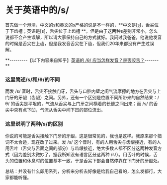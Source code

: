 # 关于英语中的/s/

首先做一个澄清，中文的s和英文的s严格的说是不一样的，**中文是[s̪]，舌尖位于下齿槽；英语是[s]，舌尖位于上齿槽 **。但是由于这两种s差别非常小，怎么说都不会产生误解，所以请大家保持自己的方式就好。我问过我爸爸，他说他发音的时候是舌尖在上齿，但是我发音舌尖在下齿，但我们20年来都没有产生过误解。

**---------【以下内容来自知乎】[英语的 /θ/ 应当怎样发音？是否咬舌？](https://www.zhihu.com/question/19761945/answer/12880495)------- **

### 这里简述/s/和/θ/的不同

而发 /s/ 音时，舌尖不接触门牙，舌头与口腔内壁之间气流摩擦的地方在舌尖与上门牙的牙龈（齿龈）之间。另外，还有一个区别是位置不同所带来的自然结果：/θ/ 的舌尖是平坦的，气流从舌尖与上门牙之间横着的长缝之间出来；而 /s/ 的舌尖中央有点下凹，气流从舌尖中间下凹的部位流出。

### 这里说明了两种/s/的区别

你说的可能是舌尖接触下门牙的牙龈，这是很常见的，我也是这样。我原来那个措词不太合适，现在改了过来。发 /s/ 这个音时，有的人用舌尖与齿龈接近，有的人用舌叶（舌尖与舌面之间的部分）与齿龈接近，绝大多数人都不区分这两种发音方式（因为差别太微妙了，据我所知没有语言区分这两种 /s/）。用舌叶的时候，舌头的位置和休息时的位置基本一致，于是舌尖下部会自然停靠在下门牙的牙龈处。



总结：并没有什么卵用系列，分析来分析去好像是给我自己看的，怎么发都行，大家都能听懂。
<!--stackedit_data:
eyJoaXN0b3J5IjpbODUxMDcxMjgyXX0=
-->